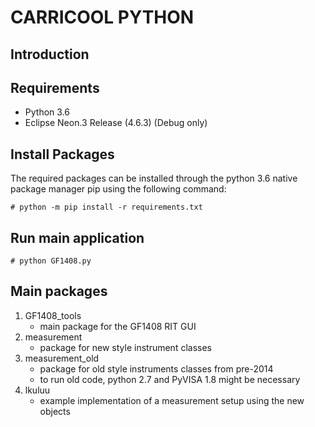 # CARRICOOL PYTHON


## Introduction

## Requirements

* Python 3.6
* Eclipse Neon.3 Release (4.6.3) (Debug only)

## Install Packages
The required packages can be installed through the python 3.6 native package manager pip using the following command:

	# python -m pip install -r requirements.txt

## Run main application

	# python GF1408.py
	
## Main packages

1. GF1408_tools
	* main package for the GF1408 RIT GUI
1. measurement
	* package for new style instrument classes	 
1. measurement_old
	* package for old style instruments classes from pre-2014
	* to run old code, python 2.7 and PyVISA 1.8  might be necessary
1. lkuluu
	* example implementation of a measurement setup using the new objects